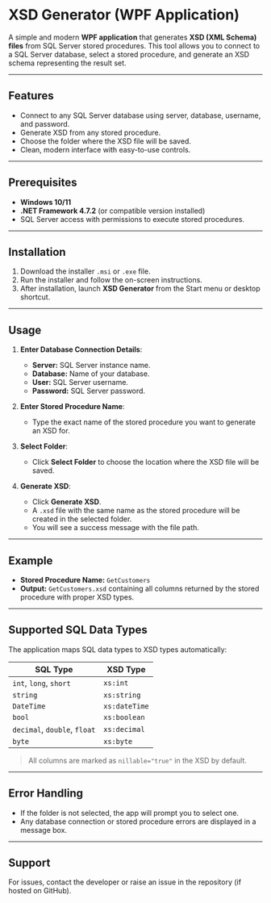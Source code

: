 # XSD Generator (WPF Application)

A simple and modern **WPF application** that generates **XSD (XML Schema) files** from SQL Server stored procedures. This tool allows you to connect to a SQL Server database, select a stored procedure, and generate an XSD schema representing the result set.

---

## **Features**

- Connect to any SQL Server database using server, database, username, and password.
- Generate XSD from any stored procedure.
- Choose the folder where the XSD file will be saved.
- Clean, modern interface with easy-to-use controls.

---

## **Prerequisites**

- **Windows 10/11**
- **.NET Framework 4.7.2** (or compatible version installed)
- SQL Server access with permissions to execute stored procedures.

---

## **Installation**

1. Download the installer `.msi` or `.exe` file.
2. Run the installer and follow the on-screen instructions.
3. After installation, launch **XSD Generator** from the Start menu or desktop shortcut.

---

## **Usage**

1. **Enter Database Connection Details**:
   - **Server:** SQL Server instance name.
   - **Database:** Name of your database.
   - **User:** SQL Server username.
   - **Password:** SQL Server password.

2. **Enter Stored Procedure Name**:
   - Type the exact name of the stored procedure you want to generate an XSD for.

3. **Select Folder**:
   - Click **Select Folder** to choose the location where the XSD file will be saved.

4. **Generate XSD**:
   - Click **Generate XSD**.  
   - A `.xsd` file with the same name as the stored procedure will be created in the selected folder.
   - You will see a success message with the file path.

---

## **Example**

- **Stored Procedure Name:** `GetCustomers`  
- **Output:** `GetCustomers.xsd` containing all columns returned by the stored procedure with proper XSD types.

---

## **Supported SQL Data Types**

The application maps SQL data types to XSD types automatically:

| SQL Type               | XSD Type      |
|------------------------|--------------|
| `int`, `long`, `short` | `xs:int`     |
| `string`               | `xs:string`  |
| `DateTime`             | `xs:dateTime`|
| `bool`                 | `xs:boolean` |
| `decimal`, `double`, `float` | `xs:decimal` |
| `byte`                 | `xs:byte`    |

> All columns are marked as `nillable="true"` in the XSD by default.

---

## **Error Handling**

- If the folder is not selected, the app will prompt you to select one.
- Any database connection or stored procedure errors are displayed in a message box.

---

## **Support**

For issues, contact the developer or raise an issue in the repository (if hosted on GitHub).

